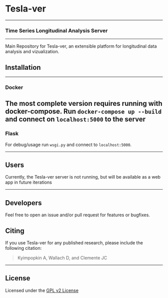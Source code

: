 # Tesla-ver

---

### Time Series Longitudinal Analysis Server

---

Main Repository for Tesla-ver, an extensible platform for longitudinal data analysis and vizualization.

## Installation

---

### Docker
  The most complete version requires running with docker-compose.  Run `docker-compose up --build`
  and connect on `localhost:5000` to the server
---
### Flask
  For debug/usage run `wsgi.py` and connect to `localhost:5000`.

---

## Users

Currently, the Tesla-ver server is not running, but will be available as a web app in future iterations

----

## Developers

Feel free to open an issue and/or pull request for features or bugfixes.



## Citing

If you use Tesla-ver for any published research, please include the following citation:

> Kyimpopkin A, Wallach D, and Clemente JC

----

## License

Licensed under the [GPL v2 License](https://www.gnu.org/licenses/old-licenses/gpl-2.0.en.html)

